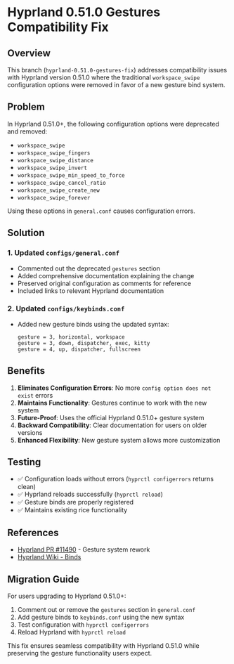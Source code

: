 # Hyprland 0.51.0 Gestures Compatibility Fix

## Overview

This branch (`hyprland-0.51.0-gestures-fix`) addresses compatibility issues with Hyprland version 0.51.0 where the traditional `workspace_swipe` configuration options were removed in favor of a new gesture bind system.

## Problem

In Hyprland 0.51.0+, the following configuration options were deprecated and removed:
- `workspace_swipe`
- `workspace_swipe_fingers`
- `workspace_swipe_distance`
- `workspace_swipe_invert`
- `workspace_swipe_min_speed_to_force`
- `workspace_swipe_cancel_ratio`
- `workspace_swipe_create_new`
- `workspace_swipe_forever`

Using these options in `general.conf` causes configuration errors.

## Solution

### 1. Updated `configs/general.conf`
- Commented out the deprecated `gestures` section
- Added comprehensive documentation explaining the change
- Preserved original configuration as comments for reference
- Included links to relevant Hyprland documentation

### 2. Updated `configs/keybinds.conf`
- Added new gesture binds using the updated syntax:
  ```
  gesture = 3, horizontal, workspace
  gesture = 3, down, dispatcher, exec, kitty
  gesture = 4, up, dispatcher, fullscreen
  ```

## Benefits

1. **Eliminates Configuration Errors**: No more `config option does not exist` errors
2. **Maintains Functionality**: Gestures continue to work with the new system
3. **Future-Proof**: Uses the official Hyprland 0.51.0+ gesture system
4. **Backward Compatibility**: Clear documentation for users on older versions
5. **Enhanced Flexibility**: New gesture system allows more customization

## Testing

- ✅ Configuration loads without errors (`hyprctl configerrors` returns clean)
- ✅ Hyprland reloads successfully (`hyprctl reload`)
- ✅ Gesture binds are properly registered
- ✅ Maintains existing rice functionality

## References

- [Hyprland PR #11490](https://github.com/hyprwm/Hyprland/pull/11490) - Gesture system rework
- [Hyprland Wiki - Binds](https://wiki.hyprland.org/Configuring/Binds/#gestures)

## Migration Guide

For users upgrading to Hyprland 0.51.0+:

1. Comment out or remove the `gestures` section in `general.conf`
2. Add gesture binds to `keybinds.conf` using the new syntax
3. Test configuration with `hyprctl configerrors`
4. Reload Hyprland with `hyprctl reload`

This fix ensures seamless compatibility with Hyprland 0.51.0 while preserving the gesture functionality users expect.
